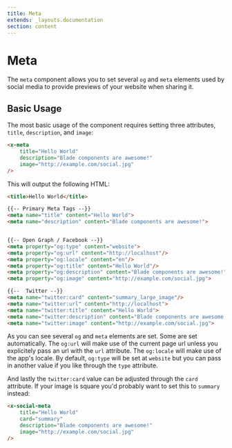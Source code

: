 ```yaml
---
title: Meta
extends: _layouts.documentation
section: content
---
```


# Meta

The `meta` component allows you to set several `og` and `meta` elements used by social media to provide previews of your website when sharing it.


## Basic Usage

The most basic usage of the component requires setting three attributes, `title`, `description`, and `image`:

```html
<x-meta
    title="Hello World"
    description="Blade components are awesome!"
    image="http://example.com/social.jpg"
/>
```

This will output the following HTML:

```html
<title>Hello World</title>

{{-- Primary Meta Tags --}}
<meta name="title" content="Hello World">
<meta name="description" content="Blade components are awesome!">


{{-- Open Graph / Facebook --}}
<meta property="og:type" content="website">
<meta property="og:url" content="http://localhost"/>
<meta property="og:locale" content="en"/>
<meta property="og:title" content="Hello World"/>
<meta property="og:description" content="Blade components are awesome!">
<meta property="og:image" content="http://example.com/social.jpg">

{{--  Twitter --}}
<meta name="twitter:card" content="summary_large_image"/>
<meta name="twitter:url" content="http://localhost">
<meta name="twitter:title" content="Hello World">
<meta name="twitter:description" content="Blade components are awesome!">
<meta name="twitter:image" content="http://example.com/social.jpg">
```

As you can see several `og` and `meta` elements are set. Some are set automatically. The `og:url` will make use of the current page url unless you explicitely pass an url with the `url` attribute. The `og:locale` will make use of the app's locale. By default, `og:type` will be set at `website` but you can pass in another value if you like through the `type` attribute.

And lastly the `twitter:card` value can be adjusted through the `card` attribute. If your image is square you'd probably want to set this to `summary` instead:

```html
<x-social-meta
    title="Hello World"
    card="summary"
    description="Blade components are awesome!"
    image="http://example.com/social.jpg"
/>
```
